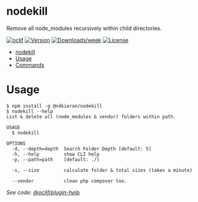 # nodekill

Remove all node_modules recursively within child directories.

[![oclif](https://img.shields.io/badge/cli-oclif-brightgreen.svg)](https://oclif.io)
[![Version](https://img.shields.io/npm/v/@ndkieran/nodekill.svg)](https://npmjs.org/package/@ndkieran/nodekill)
[![Downloads/week](https://img.shields.io/npm/dw/@ndkieran/nodekill.svg)](https://npmjs.org/package/@ndkieran/nodekill)
[![License](https://img.shields.io/npm/l/@ndkieran/nodekill.svg)](https://github.com/kieranholroyd/nodekill/blob/master/package.json)

<!-- toc -->

- [nodekill](#nodekill)
- [Usage](#usage)
- [Commands](#commands)
  <!-- tocstop -->

# Usage

<!-- usage -->

```sh-session
$ npm install -g @ndkieran/nodekill
$ nodekill --help
List & delete all (node_modules & vendor) folders within path.

USAGE
  $ nodekill

OPTIONS
  -d, --depth=depth  Search Folder Depth [default: 5]
  -h, --help         show CLI help
  -p, --path=path    [default: ./]

  -s, --size         calculate folder & total sizes (takes a minute)

  --vendor           clean php composer too.
```

<!-- usagestop -->

_See code: [@oclif/plugin-help](https://github.com/oclif/plugin-help/blob/v3.2.0/src/commands/help.ts)_

<!-- commandsstop -->
